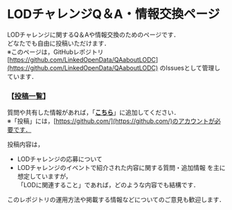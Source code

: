 # LODチャレンジQ＆A・情報交換ページ
LODチャレンジに関するQ＆Aや情報交換のためのページです．  
どなたでも自由に投稿いただけます．  
※このページは，GitHubレポジトリ[https://github.com/LinkedOpenData/QAaboutLODC](https://github.com/LinkedOpenData/QAaboutLODC) のIssuesとして管理しています．

### 【[投稿一覧](https://github.com/LinkedOpenData/QAaboutLODC/issues)】 

質問や共有した情報があれば，「**[こちら](https://github.com/LinkedOpenData/QAaboutLODC/issues/new/choose)**」に追加してください．   
※「投稿」には，[https://github.com/](https://github.com/)のアカウントが必要です．

投稿内容は，
- LODチャレンジの応募について
- LODチャレンジのイベントで紹介された内容に関する質問・追加情報
を主に想定していますが，  
「LODに関連すること」であれば，どのような内容でも結構です． 

このレポジトリの運用方法や掲載する情報などについてのご意見も歓迎します．
